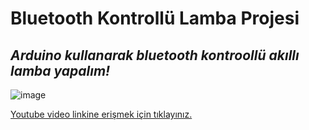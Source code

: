 # Bluetooth Kontrollü Lamba Projesi #

## *Arduino kullanarak bluetooth kontroollü akıllı lamba yapalım!* ##

![image](https://user-images.githubusercontent.com/101178401/179936831-a77c4c90-ffa4-4ee9-a969-144faeffff63.png)

[Youtube video linkine erişmek için tıklayınız.](https://youtu.be/8jBAHOSmSSQ)
